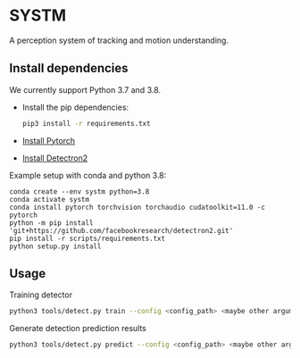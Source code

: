 # SYSTM

A perception system of tracking and motion understanding.

## Install dependencies

We currently support Python 3.7 and 3.8.

- Install the pip dependencies:

  ```bash
  pip3 install -r requirements.txt
  ```

- [Install Pytorch](https://pytorch.org/get-started/locally)
- [Install Detectron2](https://github.com/facebookresearch/detectron2/blob/master/INSTALL.md)


Example setup with conda and python 3.8:
```
conda create --env systm python=3.8
conda activate systm
conda install pytorch torchvision torchaudio cudatoolkit=11.0 -c pytorch
python -m pip install 'git+https://github.com/facebookresearch/detectron2.git'
pip install -r scripts/requirements.txt
python setup.py install
```

## Usage

Training detector

```bash
python3 tools/detect.py train --config <config_path> <maybe other arguments>
```

Generate detection prediction results

```bash
python3 tools/detect.py predict --config <config_path> <maybe other arguments>
```
